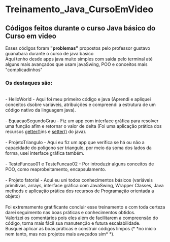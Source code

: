# Treinamento_Java_CursoEmVideo
## Códigos feitos durante o curso Java básico do Curso em video
Esses códigos foram **"problemas"** propostos pelo professor gustavo guanabara durante o curso de java basico</br>
Aqui tenho desde apps java muito simples com saida pelo terminal até alguns mais avançados que usam javaSwing, POO e conceitos mais "complicadinhos"
</br>
### **Os destaques são:**
</br>
- HelloWorld - Aqui foi meu primeiro código e java (Aprendi e apliquei conceitos dsobre variáveis, atribuições e compreendi a estrutura de um código nativo da linguagem java).
</br>
</br>
- EquacaoSegundoGrau - Fiz um app com interface gráfica para resolver uma função afim e retornar o valor de delta (Foi uma aplicação prática dos recursos <ins>getter()</ins>ins e <ins>setter()</ins> do java).
</br>
</br>
- ProjetoTriangulo - Aqui eu fiz um app que verifica se há ou não a capacidade do poligono ser triangulo, por meio da soma dos lados da forma, usei interface gráfica também.
</br>
</br>
- TesteFuncao01 e TesteFuncao02 - Por introduzir alguns conceitos de POO, como reaprobeitamento, encapsulamento.
</br>
</br>
- Projeto fatorial - Aqui eu uni todos conhecimentos básicos (variáveis primitivas, arrays, interface gráfica com JavaSwing, Wrapper Classes, Java methods e aplicação prática dos recursos de Programação orientada a objeto)
</br>
</br>
Foi extremamente gratificante concluir esse treinamento e com toda certeza darei seguimento nas boas práticas e conhecimentos obtidos.
</br>
Valorizei os comentários pois eles além de facilitarem a compreensão do código, torna mais fácil sua manutenção e futura escalabilidade.
</br>
Busquei aplicar as boas práticas e construir códigos limpos (* *no ínicio nem tanto, mas nos projetos mais avaçados sim* *).
</br>
